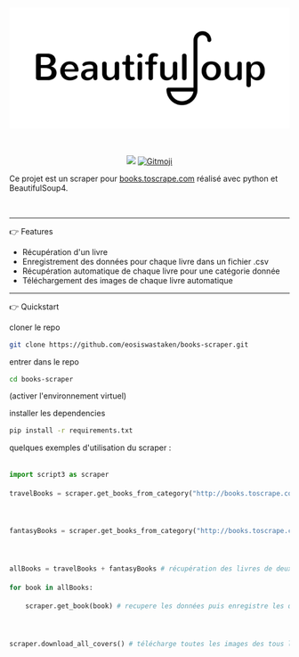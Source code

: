 <br>
<p align="center">
  
  <img src="https://raw.githubusercontent.com/eosiswastaken/books-scraper/main/.github/assets/bs4.png?token=GHSAT0AAAAAACKP7XYNM6IVDYTVE5X6MZVMZON5B6Q"/>

</p>
<br>

<p align="center">
  <img src="https://img.shields.io/badge/Python-FFD43B?style=for-the-badge&logo=python&logoColor=blue" />
  <a href="https://gitmoji.dev">
  <img
    src="https://img.shields.io/badge/gitmoji-%20😜%20😍-FFDD67.svg?style=for-the-badge"
    alt="Gitmoji"
  />
</a>
</p>

Ce projet est un scraper pour [books.toscrape.com](https://books.toscrape.com) réalisé avec python et BeautifulSoup4.

<br>

---

👉 Features
- Récupération d'un livre
- Enregistrement des données pour chaque livre dans un fichier .csv
- Récupération automatique de chaque livre pour une catégorie donnée
- Téléchargement des images de chaque livre automatique


---

👉 Quickstart

cloner le repo

```bash
git clone https://github.com/eosiswastaken/books-scraper.git
```

entrer dans le repo

```bash
cd books-scraper
```

(activer l'environnement virtuel)

installer les dependencies

```bash
pip install -r requirements.txt
```

quelques exemples d'utilisation du scraper :

```python

import script3 as scraper

travelBooks = scraper.get_books_from_category("http://books.toscrape.com/catalogue/category/books/travel_2/index.html")

  

fantasyBooks = scraper.get_books_from_category("http://books.toscrape.com/catalogue/category/books/fantasy_19/index.html")

  

allBooks = travelBooks + fantasyBooks # récupération des livres de deux catégories puis concaténation de tous les livres en une variable

for book in allBooks:

    scraper.get_book(book) # recupere les données puis enregistre les données dans un .csv correspondant a la catégorie du livre

  

scraper.download_all_covers() # télécharge toutes les images des tous les livres scrapés
```




